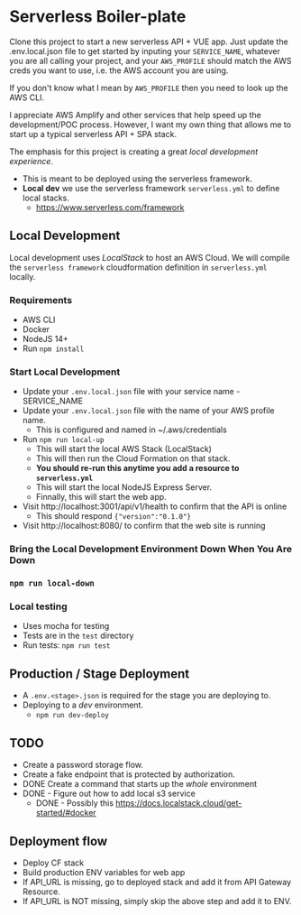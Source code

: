# Serverless Boiler-plate

Clone this project to start a new serverless API + VUE app. 
Just update the .env.local.json file to get started by inputing
your `SERVICE_NAME`, whatever you are all calling your project, and
your `AWS_PROFILE` should match the AWS creds you want to use, i.e. the 
AWS account you are using. 

If you don't know what I mean by `AWS_PROFILE` then you need to 
look up the AWS CLI. 

I appreciate AWS Amplify and other services that help 
speed up the development/POC process. However, I want my own 
thing that allows me to start up a typical serverless API + SPA 
stack. 

The emphasis for this project is creating a great 
*local development experience*. 

* This is meant to be deployed using the serverless framework. 
* **Local dev** we use the serverless framework `serverless.yml` to define local stacks.
  * https://www.serverless.com/framework

## Local Development

Local development uses *LocalStack* to host an AWS Cloud. 
We will compile the `serverless framework`  cloudformation
definition in `serverless.yml` locally. 

### Requirements
* AWS CLI
* Docker
* NodeJS 14+
* Run `npm install`

### Start Local Development
* Update your `.env.local.json` file with your service name - SERVICE_NAME
* Update your `.env.local.json` file with the name of your AWS profile name.  
  * This is configured and named in ~/.aws/credentials
* Run `npm run local-up`
  - This will start the local AWS Stack (LocalStack)
  - This will then run the Cloud Formation on that stack.
  - **You should re-run this anytime you add a resource to `serverless.yml`**
  - This will start the local NodeJS Express Server. 
  - Finnally, this will start the web app.
* Visit http://localhost:3001/api/v1/health to confirm that the API is online
  - This should respond `{"version":"0.1.0"}`
* Visit http://localhost:8080/ to confirm that the web site is running

### Bring the Local Development Environment Down When You Are Down
### `npm run local-down`

### Local testing
* Uses mocha for testing
* Tests are in the `test` directory
* Run tests: `npm run test`


## Production / Stage Deployment
* A `.env.<stage>.json` is required for the stage you are deploying to. 
* Deploying to a *dev* environment. 
  * `npm run dev-deploy`

## TODO
* Create a password storage flow. 
* Create a fake endpoint that is protected by authorization. 
* DONE Create a command that starts up the *whole* environment
* DONE - Figure out how to add local s3 service 
  * DONE - Possibly this https://docs.localstack.cloud/get-started/#docker

## Deployment flow
* Deploy CF stack 
* Build production ENV variables for web app
* If API_URL is missing, go to deployed stack and add it from API Gateway Resource. 
* If API_URL is NOT missing, simply skip the above step and add it to ENV. 